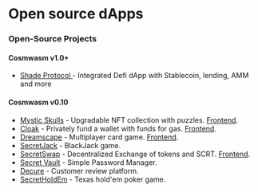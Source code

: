 # Open source dApps

### Open-Source Projects

#### Cosmwasm v1.0+

* [Shade Protocol ](https://github.com/securesecrets/shade)- Integrated Defi dApp with Stablecoin, lending, AMM and more

#### Cosmwasm v0.10

* [Mystic Skulls](https://github.com/baedrik/mystic-skulls) - Upgradable NFT collection with puzzles. [Frontend](https://mysticskulls.com/).
* [Cloak](https://github.com/TriviumNode/cloak) - Privately fund a wallet with funds for gas. [Frontend](https://blackbox.cash/).
* [Dreamscape](https://github.com/Secret-Dreamscape/contract) - Multiplayer card game. [Frontend](https://play.secretdreamscape.com/).
* [SecretJack](https://github.com/scrtlabs/SecretJack) - BlackJack game.
* [SecretSwap](https://github.com/scrtlabs/SecretSwap) - Decentralized Exchange of tokens and SCRT. [Frontend](https://secretswap.net/swap).
* [Secret Vault](https://github.com/scrtlabs/secret-vault) - Simple Password Manager.
* [Decure](https://github.com/eshelB/decure) - Customer review platform.
* [SecretHoldEm](https://github.com/scrtlabs/SecretHoldEm) - Texas hold'em poker game.
